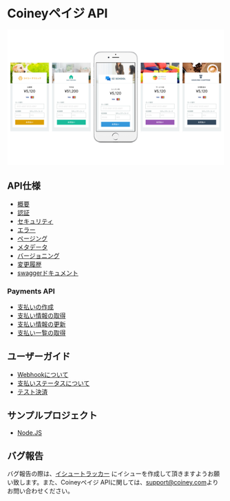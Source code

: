 # Coineyペイジ API

![](./images/main.jpg)

## API仕様

- [概要](api-spec/overview.md)
- [認証](api-spec/authentication.md)
- [セキュリティ](api-spec/security.md)
- [エラー](api-spec/errors.md)
- [ページング](api-spec/pagination.md)
- [メタデータ](api-spec/metadata.md)
- [バージョニング](api-spec/versioning.md)
- [変更履歴](api-spec/CHANGELOG.md)
- [swaggerドキュメント](api-spec/api.yaml)

### Payments API

- [支払いの作成](api/payments/create.md)
- [支払い情報の取得](api/payments/get.md)
- [支払い情報の更新](api/payments/update.md)
- [支払い一覧の取得](api/payments/list.md)

## ユーザーガイド

- [Webhookについて](user-guides/webhook.md)
- [支払いステータスについて](user-guides/status.md)
- [テスト決済](user-guides/sandbox.md)

## サンプルプロジェクト

- [Node.JS](examples/nodejs)

## バグ報告

バグ報告の際は、[イシュートラッカー](https://github.com/Coiney-SDK/CoineyKit-Payge/issues) にイシューを作成して頂きますようお願い致します。また、Coineyペイジ APIに関しては、[support@coiney.com](mailto:support@coiney.com)よりお問い合わせください。
